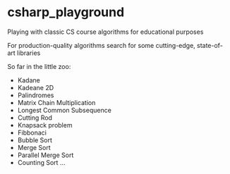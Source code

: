 # csharp_playground
Playing with classic CS course algorithms for educational purposes

For production-quality algorithms search for some cutting-edge, state-of-art libraries

So far in the little zoo:

- Kadane
- Kadeane 2D
- Palindromes
- Matrix Chain Multiplication
- Longest Common Subsequence
- Cutting Rod
- Knapsack problem
- Fibbonaci
- Bubble Sort
- Merge Sort
- Parallel Merge Sort
- Counting Sort
...
